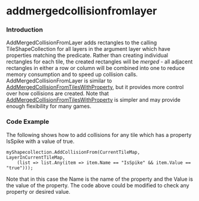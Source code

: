 # addmergedcollisionfromlayer

### Introduction

AddMergedCollisionFromLayer adds rectangles to the calling TileShapeCollection for all layers in the argument layer which have properties matching the predicate. Rather than creating individual rectangles for each tile, the created rectangles will be _merged_ - all adjacent rectangles in either a row or column will be combined into one to reduce memory consumption and to speed up collision calls. AddMergedCollisionFromLayer is similar to [AddMergedCollisionFromTilesWithProperty](addmergedcollisionfromtileswithproperty.md), but it provides more control over how collisions are created. Note that [AddMergedCollisionFromTilesWithProperty](addmergedcollisionfromtileswithproperty.md) is simpler and may provide enough flexibility for many games.

### Code Example

The following shows how to add collisions for any tile which has a property IsSpike with a value of true.

```lang:c#
myShapecollection.AddCollisionFrom(CurrentTileMap, LayerInCurrentTileMap, 
    (list => list.Any(item => item.Name == "IsSpike" && item.Value == "true")));
```

Note that in this case the Name is the name of the property and the Value is the value of the property. The code above could be modified to check any property or desired value.   &#x20;
